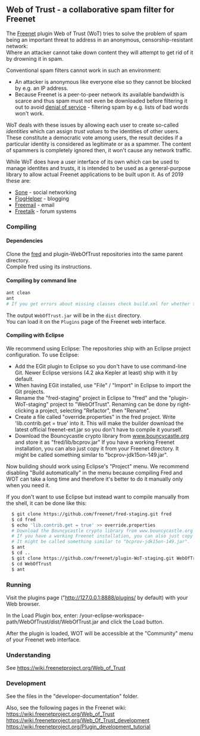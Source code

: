 ## Web of Trust - a collaborative spam filter for Freenet

The [Freenet](https://freenetproject.org) plugin Web of Trust (WoT) tries to solve the problem of
spam being an important threat to address in an anonymous, censorship-resistant network:  
Where an attacker cannot take down content they will attempt to get rid of it by drowning it in
spam.

Conventional spam filters cannot work in such an environment:
- An attacker is anonymous like everyone else so they cannot be blocked by e.g. an IP address.
- Because Freenet is a peer-to-peer network its available bandwidth is scarce and thus spam must
  not even be downloaded before filtering it out to avoid
  [denial of service](https://en.wikipedia.org/wiki/Denial-of-service_attack) - filtering spam by
  e.g. lists of bad words won't work.

WoT deals with these issues by allowing each user to create so-called _identities_ which can assign
_trust values_ to the identities of other users.  
These constitute a democratic vote among users, the result decides if a particular identity is
considered as legitimate or as a spammer. The content of spammers is completely ignored then, it
won't cause any network traffic.

While WoT does have a user interface of its own which can be used to manage identites and trusts,
it is intended to be used as a general-purpose library to allow actual Freenet applications to
be built upon it. As of 2019 these are:
- [Sone](https://github.com/Bombe/Sone) - social networking
- [FlogHelper](https://github.com/freenet/plugin-FlogHelper) - blogging
- [Freemail](https://github.com/freenet/plugin-Freemail) - email
- [Freetalk](https://github.com/freenet/plugin-Freetalk) - forum systems

### Compiling

#### Dependencies

Clone the [fred](https://github.com/freenet/fred) and plugin-WebOfTrust repositories into the same
parent directory.  
Compile fred using its instructions.

#### Compiling by command line

```bash
ant clean
ant
# If you get errors about missing classes check build.xml for whether the JAR locations are correct.
```

The output `WebOfTrust.jar` will be in the `dist` directory.  
You can load it on the `Plugins` page of the Freenet web interface.  

#### Compiling with Eclipse

We recommend using Eclipse: The repositories ship with an Eclipse project configuration.
To use Eclipse:
- Add the EGit plugin to Eclipse so you don't have to use command-line Git. Newer Eclipse versions 
  (4.2 aka Kepler at least) ship with it by default.
- When having EGit installed, use "File" / "Import" in Eclipse to import the Git projects.
- Rename the "fred-staging" project in Eclipse to "fred" and the "plugin-WoT-staging"
  project to "WebOfTrust". Renaming can be done by right-clicking a project, selecting "Refactor", then "Rename".
- Create a file called "override.properties" in the fred project. Write 'lib.contrib.get = true' into it.
  This will make the builder download the latest official freenet-ext.jar so you don't have to compile it yourself.
- Download the Bouncycastle crypto library from www.bouncycastle.org and store it as "fred/lib/bcprov.jar"
  If you have a working Freenet installation, you can also just copy it from your Freenet directory.
  It might be called something similar to "bcprov-jdk15on-149.jar".

Now building should work using Eclipse's "Project" menu. 
We recommend disabling "Build automatically" in the menu because compiling Fred and WOT can take 
a long time and therefore it's better to do it manually only when you need it.

If you don't want to use Eclipse but instead want to compile manually from the shell, it can be done like this:
```bash
  $ git clone https://github.com/freenet/fred-staging.git fred
  $ cd fred
  $ echo 'lib.contrib.get = true' >> override.properties
  # Download the Bouncycastle crypto library from www.bouncycastle.org and put it in lib/bcprov.jar
  # If you have a working Freenet installation, you can also just copy it from your Freenet directory.
  # It might be called something similar to "bcprov-jdk15on-149.jar".
  $ ant
  $ cd ..
  $ git clone https://github.com/freenet/plugin-WoT-staging.git WebOfTrust
  $ cd WebOfTrust
  $ ant
```

### Running

Visit the plugins page ("http://127.0.0.1:8888/plugins/ by default) with your Web browser.

In the Load Plugin box, enter: /your-eclipse-workspace-path/WebOfTrust/dist/WebOfTrust.jar and click the Load button.

After the plugin is loaded, WOT will be accessible at the "Community" menu of your Freenet web interface.

### Understanding

See https://wiki.freenetproject.org/Web_of_Trust


### Development

See the files in the "developer-documentation" folder.

Also, see the following pages in the Freenet wiki:
https://wiki.freenetproject.org/Web_of_Trust
https://wiki.freenetproject.org/Web_Of_Trust_development
https://wiki.freenetproject.org/Plugin_development_tutorial
